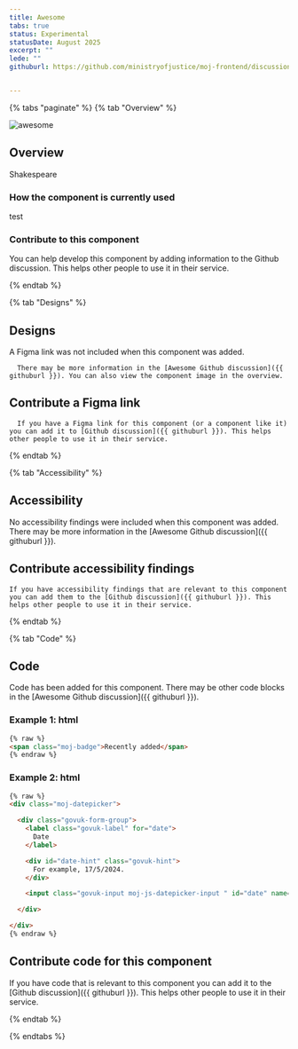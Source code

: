 ```yaml
---
title: Awesome
tabs: true
status: Experimental
statusDate: August 2025
excerpt: ""
lede: ""
githuburl: https://github.com/ministryofjustice/moj-frontend/discussions/xxx


---
```


{% tabs "paginate" %}
{% tab "Overview" %}

<div class="img-container">
  <img src="/assets/images/submission-1754911158580/background.jpg" alt="awesome" />
</div>

## Overview
Shakespeare

### How the component is currently used

test

### Contribute to this component
You can help develop this component by adding information to the Github discussion. This helps other people to use it in their service.

{% endtab %}

{% tab "Designs" %}

## Designs

A Figma link was not included when this component was added.

      There may be more information in the [Awesome Github discussion]({{ githuburl }}). You can also view the component image in the overview.

## Contribute a Figma link

      If you have a Figma link for this component (or a component like it) you can add it to [Github discussion]({{ githuburl }}). This helps other people to use it in their service.

{% endtab %}

{% tab "Accessibility" %}

## Accessibility

No accessibility findings were included when this component was added. There may be more information in the [Awesome Github discussion]({{ githuburl }}).
## Contribute accessibility findings

    If you have accessibility findings that are relevant to this component you can add them to the [Github discussion]({{ githuburl }}). This helps other people to use it in their service.

{% endtab %}

{% tab "Code" %}

## Code

Code has been added for this component. There may be other code blocks in the [Awesome Github discussion]({{ githuburl }}).


### Example 1: html

<div class="app-example__code" data-module="app-copy">

```html
{% raw %}
<span class="moj-badge">Recently added</span>
{% endraw %}
```

</div>



### Example 2: html

<div class="app-example__code" data-module="app-copy">

```html
{% raw %}
<div class="moj-datepicker">

  <div class="govuk-form-group">
    <label class="govuk-label" for="date">
      Date
    </label>

    <div id="date-hint" class="govuk-hint">
      For example, 17/5/2024.
    </div>

    <input class="govuk-input moj-js-datepicker-input " id="date" name="date" type="text" autocomplete="off" />

  </div>

</div>
{% endraw %}
```

</div>




## Contribute code for this component

If you have code that is relevant to this component you can add it to the [Github discussion]({{ githuburl }}). This helps other people to use it in their service.

{% endtab %}

{% endtabs %}
